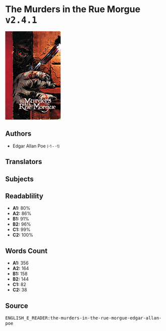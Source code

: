 # The Murders in the Rue Morgue <kbd>v2.4.1</kbd>

![](./cover.medium.jpg "")

## Authors


 - Edgar Allan Poe <small>(-1 - -1)</small>

## Translators



## Subjects



## Readablility


 - **A1:** 80%
 - **A2:** 86%
 - **B1:** 91%
 - **B2:** 96%
 - **C1:** 99%
 - **C2:** 100%

## Words Count


 - **A1:** 356
 - **A2:** 164
 - **B1:** 158
 - **B2:** 144
 - **C1:** 82
 - **C2:** 38

## Source


<kbd>ENGLISH_E_READER:the-murders-in-the-rue-morgue-edgar-allan-poe</kbd>
